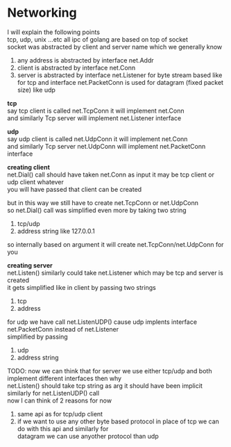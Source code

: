 # Networking

I will explain the following points  
tcp, udp, unix ...etc all ipc of golang are based on top of socket  
socket was abstracted by client and server name which we generally know  

1. any address is abstracted by interface net.Addr   
2. client is abstracted by interface net.Conn  
3. server is abstracted by interface net.Listener for byte stream based like for tcp and interface 
net.PacketConn is used for datagram (fixed packet size) like udp


**tcp**  
say tcp client is called net.TcpConn it will implement net.Conn  
and similarly Tcp server will implement net.Listener interface  

**udp**  
say udp client is called net.UdpConn it will implement net.Conn   
and similarly Tcp server net.UdpConn will implement net.PacketConn interface  


**creating client**   
net.Dial() call should have taken net.Conn as input it may be tcp client or udp client whatever   
you will have passed that client can be created   

but in this way we still have to create net.TcpConn or net.UdpConn  
so net.Dial() call was simplified even more by taking two string
1. tcp/udp
2. address string like 127.0.0.1  

so internally based on argument it will create net.TcpConn/net.UdpConn for you  

**creating server**  
net.Listen() similarly could take net.Listener which may be tcp and server is created  
it gets simplified like in client by passing two strings  
1. tcp 
2. address  

for udp we have call net.ListenUDP() cause udp implents interface net.PacketConn instead of net.Listener  
simplified by passing  
1. udp
2. address string  

TODO: now we can think that for server we use either tcp/udp and both implement different interfaces then why  
net.Listen() should take tcp string as arg it should have been implicit similarly for net.ListenUDP() call  
now I can think of 2 reasons for now  
1. same api as for tcp/udp client  
2. if we want to use any other byte based protocol in place of tcp we can do with this api and similarly for  
datagram we can use anyother protocol than udp  

